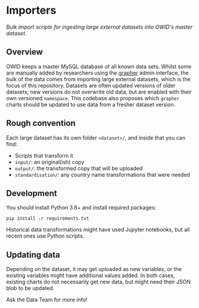 # Importers

_Bulk import scripts for ingesting large external datasets into OWID's master dataset._

## Overview

OWID keeps a master MySQL database of all known data sets. Whilst some are manually added by researchers using the [grapher](https://github.com/owid/owid-grapher) admin interface, the bulk of the data comes from importing large external datasets, which is the focus of this repository. Datasets are often updated versions of older datasets; new versions do not overwrite old data, but are enabled with their own versioned `namespace`. This codebase also proposes which `grapher` charts should be updated to use data from a fresher dataset version.

## Rough convention

Each large dataset has its own folder `<dataset>/`, and inside that you can find:

- Scripts that transform it
- `input/`: an original(ish) copy
- `output/`: the transformed copy that will be uploaded
- `standardisation/`: any country name transformations that were needed

## Development

You should install Python 3.8+ and install required packages:

```
pip install -r requirements.txt
```

Historical data transformations might have used Jupyter notebooks, but all recent ones use Python scripts.

## Updating data

Depending on the dataset, it may get uploaded as new variables, or the existing variables might have additional values added. In both cases, existing charts do not necessarily get new data, but might need their JSON blob to be updated.

Ask the Data Team for more info!
